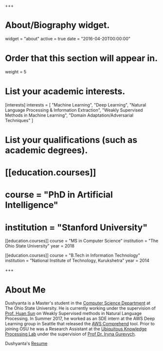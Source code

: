 +++
# About/Biography widget.
widget = "about"
active = true
date = "2016-04-20T00:00:00"

# Order that this section will appear in.
weight = 5

# List your academic interests.
[interests]
  interests = [
    "Machine Learning",
    "Deep Learning",
    "Natural Language Processing & Information Extraction",
    "Weakly Supervised Methods in Machine Learning",
    "Domain Adaptation/Adversarial Techniques"
  ]

# List your qualifications (such as academic degrees).
# [[education.courses]]
#  course = "PhD in Artificial Intelligence"
#  institution = "Stanford University"

[[education.courses]]
  course = "MS in Computer Science"
  institution = "The Ohio State University"
  year = 2018

[[education.courses]]
  course = "B.Tech in Information Technology"
  institution = "National Institute of Technology, Kurukshetra"
  year = 2014
 
+++

# About Me

Dushyanta is a Master's student in the [Computer Science Department](cse.ohio-state.edu) at The Ohio State University. He is currently working under the supervision of [Prof. Huan Sun](http://web.cse.ohio-state.edu/~sun.397/) on Weakly Supervised methods in Natural Language Processing. In Summer 2017, he worked as an SDE intern at the AWS Deep Learning group in Seattle that released the [AWS Comprehend](https://aws.amazon.com/comprehend/) tool. Prior to joining OSU he was a Research Assistant at the [Ubiquitous Knowledge Processing Lab](https://www.ukp.tu-darmstadt.de) under the supervision of [Prof Dr. Iryna Gurevych](https://www.ukp.tu-darmstadt.de/people/group-heads/prof-dr-iryna-gurevych/).

Dushyanta's [Resume](/files/resume-21-1.pdf)
